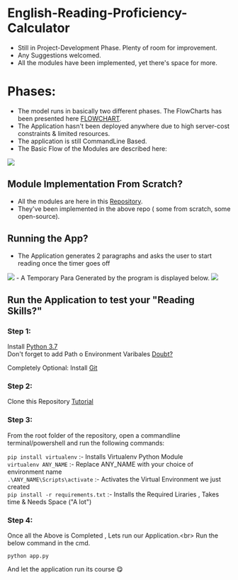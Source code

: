 # English-Reading-Proficiency-Calculator
- Still in Project-Development Phase. Plenty of room for improvement. <br/>
- Any Suggestions welcomed.
- All the modules have been implemented, yet there's space for more. 

# Phases:

- The model runs in basically two different phases. The FlowCharts has been presented here [FLOWCHART](https://github.com/reekithak/English-Reading-Proficiency-Calculator/tree/master/Modules/Temp_file).
- The Application hasn't been deployed anywhere due to high server-cost constraints & limited resources.
- The application is still CommandLine Based.
- The Basic Flow of the Modules are described here:

<img src="https://github.com/reekithak/English-Proficiency-Tester-Modules/blob/master/Images/ERPC.jpg">


## Module Implementation From Scratch?
- All the modules are here in this [Repository](https://github.com/reekithak/English-Proficiency-Tester-Modules).
- They've been implemented in the above repo ( some from scratch, some open-source).

## Running the App?
- The Application generates 2 paragraphs and asks the user to start reading once the timer goes off
<img src="https://github.com/reekithak/English-Proficiency-Tester-Modules/blob/master/Images/1.JPG">
- A Temporary Para Generated by the program is displayed below.
<img src="https://github.com/reekithak/English-Proficiency-Tester-Modules/blob/master/Images/2.JPG">


## Run the Application to test your "Reading Skills?"

### Step 1:
Install [Python 3.7](https://www.python.org/downloads/release/python-370/)  
Don't forget to add Path o Environment Varibales [Doubt?](https://www.educative.io/edpresso/how-to-add-python-to-path-variable-in-windows)

Completely Optional:
Install [Git](https://git-scm.com/downloads)

### Step 2:
Clone this Repository [Tutorial](https://www.youtube.com/watch?v=O72FWNeO-xY)

### Step 3:
From the root folder of the repository, open a commandline terminal/powershell and run the following commands:<br />

`pip install virtualenv` :- Installs Virtualenv Python Module<br />
`virtualenv ANY_NAME` :- Replace ANY_NAME with your choice of environment name<br />
`.\ANY_NAME\Scripts\activate` :- Activates the Virtual Environment we just created<br />
`pip install -r requirements.txt` :- Installs the Required Liraries , Takes time & Needs Space ("A lot")<br />

### Step 4:
Once all the Above is Completed , Lets run our Application.<br\>
Run the below command in the cmd.

`python app.py`



And let the application run its course 😋

